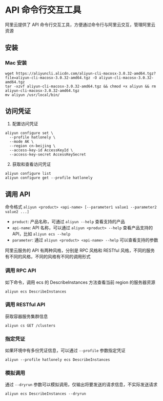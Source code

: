 # API 命令行交互工具

阿里云提供了 API 命令行交互工具，方便通过命令行与阿里云交互，管理阿里云资源

## 安装

### Mac 安装

```shell
wget https://aliyuncli.alicdn.com/aliyun-cli-macosx-3.0.32-amd64.tgz?file=aliyun-cli-macosx-3.0.32-amd64.tgz -O aliyun-cli-macosx-3.0.32-amd64.tgz
tar -xzvf aliyun-cli-macosx-3.0.32-amd64.tgz && chmod +x aliyun && rm aliyun-cli-macosx-3.0.32-amd64.tgz
mv aliyun /usr/local/bin/
```

## 访问凭证

1. 配置访问凭证

```shell
aliyun configure set \
  --profile hatlonely \
  --mode AK \
  --region cn-beijing \
  --access-key-id AccessKeyId \
  --access-key-secret AccessKeySecret
```

2. 获取和查看访问凭证

```shell
aliyun configure list
aliyun configure get --profile hatlonely
```

## 调用 API

命令格式 `aliyun <product> <api-name> [--parameter1 value1 --parameter2 value2 ...]`

- `product`: 产品名称，可通过 `aliyun --help` 查看支持的产品
- `api-name`: API 名称，可以通过 `aliyun <product> --help` 查看产品支持的 API，比如 `aliyun ecs --help`
- `parameter`: 通过 `aliyun <product> <api-name> --help` 可以查看支持的参数

阿里云服务的 API 有两种风格，分别是 RPC 风格和 RESTful 风格，不同的服务有不同的风格，不同的风格有不同的调用形式

### 调用 RPC API

如下命令，调用 ecs 的 DescribeInstances 方法查看当前 region 的服务器资源

```shell
aliyun ecs DescribeInstances
```

### 调用 RESTful API

获取容器服务集群信息

```shell
aliyun cs GET /clusters
```

### 指定凭证

如果环境中有多份凭证信息，可以通过 `--profile` 参数指定凭证

```shell
aliyun --profile hatlonely ecs DescribeInstances
```

### 模拟调用

通过 `--dryrun` 参数可以模拟调用，仅输出将要发送的请求信息，不实际发送请求

```shell
aliyun ecs DescribeInstances --dryrun
```
